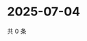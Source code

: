 # 2025-07-04

共 0 条

<!-- BEGIN ZHIHUQUESTIONS -->
<!-- 最后更新时间 Fri Jul 04 2025 02:16:11 GMT+0800 (China Standard Time) -->

<!-- END ZHIHUQUESTIONS -->
